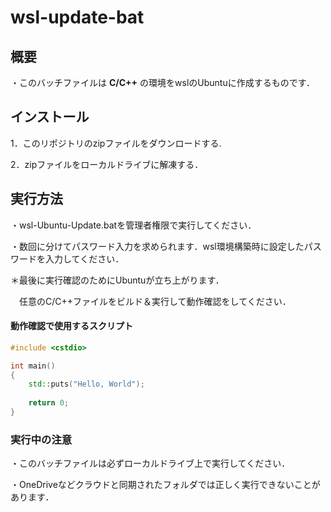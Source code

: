 # wsl-update-bat
## 概要
・このバッチファイルは **C/C++** の環境をwslのUbuntuに作成するものです．


## インストール

1．このリポジトリのzipファイルをダウンロードする.

2．zipファイルをローカルドライブに解凍する．

## 実行方法

・wsl-Ubuntu-Update.batを管理者権限で実行してください．

・数回に分けてパスワード入力を求められます．wsl環境構築時に設定したパスワードを入力してください．

＊最後に実行確認のためにUbuntuが立ち上がります．

　任意のC/C++ファイルをビルド＆実行して動作確認をしてください．

#### 動作確認で使用するスクリプト

```c++
#include <cstdio>

int main()
{
    std::puts("Hello, World");
    
    return 0;
}
```

### 実行中の注意
・このバッチファイルは必ずローカルドライブ上で実行してください．

・OneDriveなどクラウドと同期されたフォルダでは正しく実行できないことがあります．
